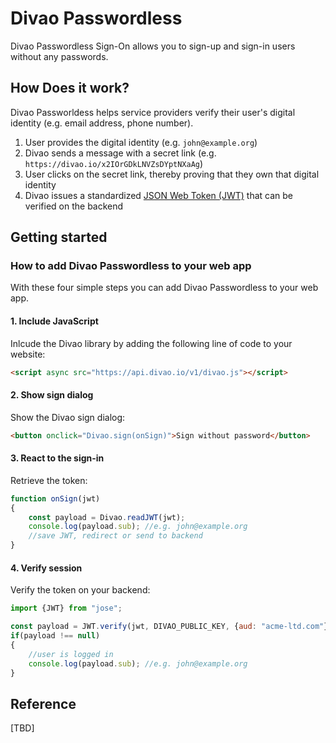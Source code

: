 # Divao Passwordless

Divao Passwordless Sign-On allows you to sign-up and sign-in users without any passwords.

## How Does it work?

Divao Passworldess helps service providers verify their user's digital identity (e.g. email address, phone number).

1. User provides the digital identity (e.g. `john@example.org`)
1. Divao sends a message with a secret link (e.g. `https://divao.io/x2IOrGDkLNVZsDYptNXaAg`)
1. User clicks on the secret link, thereby proving that they own that digital identity
1. Divao issues a standardized [JSON Web Token (JWT)](https://en.wikipedia.org/wiki/JSON_Web_Token) that can be verified on the backend 

## Getting started

### How to add Divao Passwordless to your web app

With these four simple steps you can add Divao Passwordless to your web app.

#### 1. Include JavaScript

Inlcude the Divao library by adding the following line of code to your website:

```html
<script async src="https://api.divao.io/v1/divao.js"></script>
```

#### 2. Show sign dialog

Show the Divao sign dialog:

```html
<button onclick="Divao.sign(onSign)">Sign without password</button>
```

#### 3. React to the sign-in

Retrieve the token:

```js
function onSign(jwt)
{
    const payload = Divao.readJWT(jwt);
    console.log(payload.sub); //e.g. john@example.org
    //save JWT, redirect or send to backend
}
```

#### 4. Verify session

Verify the token on your backend:

```js
import {JWT} from "jose";

const payload = JWT.verify(jwt, DIVAO_PUBLIC_KEY, {aud: "acme-ltd.com"});
if(payload !== null)
{
    //user is logged in
    console.log(payload.sub); //e.g. john@example.org
}
```

## Reference

[TBD]
